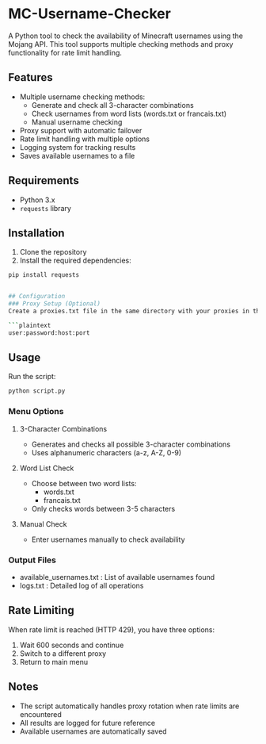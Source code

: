 # MC-Username-Checker

A Python tool to check the availability of Minecraft usernames using the Mojang API. This tool supports multiple checking methods and proxy functionality for rate limit handling.

## Features

- Multiple username checking methods:
  - Generate and check all 3-character combinations
  - Check usernames from word lists (words.txt or francais.txt)
  - Manual username checking
- Proxy support with automatic failover
- Rate limit handling with multiple options
- Logging system for tracking results
- Saves available usernames to a file

## Requirements

- Python 3.x
- `requests` library

## Installation

1. Clone the repository
2. Install the required dependencies:
```bash
pip install requests


## Configuration
### Proxy Setup (Optional)
Create a proxies.txt file in the same directory with your proxies in the following format:

```plaintext
user:password:host:port
 ```

## Usage
Run the script:

```bash
python script.py
 ```

### Menu Options
1. 3-Character Combinations
   
   - Generates and checks all possible 3-character combinations
   - Uses alphanumeric characters (a-z, A-Z, 0-9)
2. Word List Check
   
   - Choose between two word lists:
     - words.txt
     - francais.txt
   - Only checks words between 3-5 characters
3. Manual Check
   
   - Enter usernames manually to check availability
### Output Files
- available_usernames.txt : List of available usernames found
- logs.txt : Detailed log of all operations
## Rate Limiting
When rate limit is reached (HTTP 429), you have three options:

1. Wait 600 seconds and continue
2. Switch to a different proxy
3. Return to main menu
## Notes
- The script automatically handles proxy rotation when rate limits are encountered
- All results are logged for future reference
- Available usernames are automatically saved